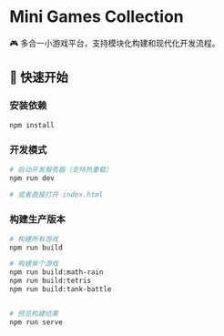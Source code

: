 # Mini Games Collection

🎮 多合一小游戏平台，支持模块化构建和现代化开发流程。

## 🚀 快速开始

### 安装依赖
```bash
npm install
```

### 开发模式
```bash
# 启动开发服务器（支持热重载）
npm run dev

# 或者直接打开 index.html
```

### 构建生产版本
```bash
# 构建所有游戏
npm run build

# 构建单个游戏
npm run build:math-rain
npm run build:tetris
npm run build:tank-battle


# 预览构建结果
npm run serve
```